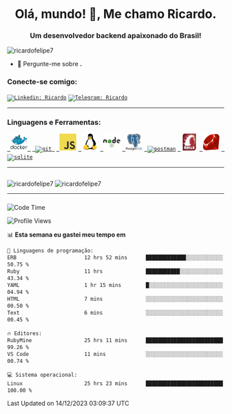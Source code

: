 <h1 align="center">Olá, mundo! 👋, Me chamo Ricardo.</h1>
<h3 align="center">Um desenvolvedor backend apaixonado do Brasil!</h3>

<img src="https://komarev.com/ghpvc/?username=ricardofelipe7&label=Profile%20views&color=0e75b6&style=flat" alt="ricardofelipe7" />

- 💬 Pergunte-me sobre **.**

<h3 align="left">Conecte-se comigo:</h3>

<code>[![Linkedin: Ricardo](https://img.shields.io/badge/LinkedIn-0077B5?style=for-the-badge&logo=linkedin&logoColor=white)](https://www.linkedin.com/in/ricardo-benicio/)</code>
<code>[![Telegram: Ricardo](https://img.shields.io/badge/Telegram-2CA5E0?style=for-the-badge&logo=telegram&logoColor=white)](https://t.me/ricardofelipe)</code>

<hr>

<h3 align="left">Linguagens e Ferramentas:</h3> 
<code><a href="https://www.docker.com/" target="_blank" rel="noreferrer"> <img src="https://raw.githubusercontent.com/devicons/devicon/master/icons/docker/docker-original-wordmark.svg" alt="docker" width="40" height="40"/> </a></code> 
<code><a href="https://git-scm.com/" target="_blank" rel="noreferrer"> <img src="https://www.vectorlogo.zone/logos/git-scm/git-scm-icon.svg" alt="git" width="40" height="40"/> </a></code>
<code><a href="https://developer.mozilla.org/en-US/docs/Web/JavaScript" target="_blank" rel="noreferrer"> <img src="https://raw.githubusercontent.com/devicons/devicon/master/icons/javascript/javascript-original.svg" alt="javascript" width="40" height="40"/></a></code> 
<code><a href="https://www.linux.org/" target="_blank" rel="noreferrer"> <img src="https://raw.githubusercontent.com/devicons/devicon/master/icons/linux/linux-original.svg" alt="linux" width="40" height="40"/></a></code> 
<code><a href="https://nodejs.org" target="_blank" rel="noreferrer"> <img src="https://raw.githubusercontent.com/devicons/devicon/master/icons/nodejs/nodejs-original-wordmark.svg" alt="nodejs" width="40" height="40"/></a></code>
<code><a href="https://www.postgresql.org" target="_blank" rel="noreferrer"> <img src="https://raw.githubusercontent.com/devicons/devicon/master/icons/postgresql/postgresql-original-wordmark.svg" alt="postgresql" width="40" height="40"/></a></code> 
<code><a href="https://postman.com" target="_blank" rel="noreferrer"> <img src="https://www.vectorlogo.zone/logos/getpostman/getpostman-icon.svg" alt="postman" width="40" height="40"/></a></code> 
<code><a href="https://rubyonrails.org" target="_blank" rel="noreferrer"> <img src="https://raw.githubusercontent.com/devicons/devicon/master/icons/rails/rails-original-wordmark.svg" alt="rails" width="40" height="40"/></a></code>
<code><a href="https://www.ruby-lang.org/en/" target="_blank" rel="noreferrer"> <img src="https://raw.githubusercontent.com/devicons/devicon/master/icons/ruby/ruby-original.svg" alt="ruby" width="40" height="40"/></a></code>
<code><a href="https://www.sqlite.org/" target="_blank" rel="noreferrer"> <img src="https://www.vectorlogo.zone/logos/sqlite/sqlite-icon.svg" alt="sqlite" width="40" height="40"/></a></code>

<hr>

##
<div>
<img width="50%" height="195px" src="https://github-readme-stats.vercel.app/api?username=ricardofelipe7&show_icons=true&locale=pt-BR&layout=Dracula" alt="ricardofelipe7" />
<img width="38%" height="195px" src="https://github-readme-stats.vercel.app/api/top-langs?username=ricardofelipe7&show_icons=true&locale=pt-BR&layout=compact" alt="ricardofelipe7" />
</div>

<hr>

###
<!--START_SECTION:waka-->
![Code Time](http://img.shields.io/badge/Code%20Time-407%20hrs%2036%20mins-blue)

![Profile Views](http://img.shields.io/badge/Visualizac%C3%B5es%20do%20perfil-9-blue)

📊 **Esta semana eu gastei meu tempo em** 

```text
💬 Linguagens de programação: 
ERB                      12 hrs 52 mins      █████████████░░░░░░░░░░░░   50.75 % 
Ruby                     11 hrs              ███████████░░░░░░░░░░░░░░   43.34 % 
YAML                     1 hr 15 mins        █░░░░░░░░░░░░░░░░░░░░░░░░   04.94 % 
HTML                     7 mins              ░░░░░░░░░░░░░░░░░░░░░░░░░   00.50 % 
Text                     6 mins              ░░░░░░░░░░░░░░░░░░░░░░░░░   00.45 % 

🔥 Editores: 
RubyMine                 25 hrs 11 mins      █████████████████████████   99.26 % 
VS Code                  11 mins             ░░░░░░░░░░░░░░░░░░░░░░░░░   00.74 % 

💻 Sistema operacional: 
Linux                    25 hrs 23 mins      █████████████████████████   100.00 % 
```


 Last Updated on 14/12/2023 03:09:37 UTC
<!--END_SECTION:waka-->
